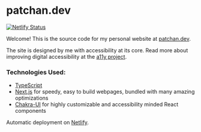 # patchan.dev

[![Netlify Status](https://api.netlify.com/api/v1/badges/9bd9f3f7-c165-4a65-bfdc-855abc8241f7/deploy-status)](https://patchan.dev)

Welcome! This is the source code for my personal website at [patchan.dev](https://patchan.dev).

The site is designed by me with accessibility at its core. Read more about improving digital accessibility at the [a11y project](https://www.a11yproject.com).

### Technologies Used:
* [TypeScript](https://www.typescriptlang.org/)
* [Next.js](https://nextjs.org/) for speedy, easy to build webpages, bundled with many amazing optimizations
* [Chakra-UI](https://chakra-ui.com/) for highly customizable and accessibility minded React components

Automatic deployment on [Netlify](https://www.netlify.com).
